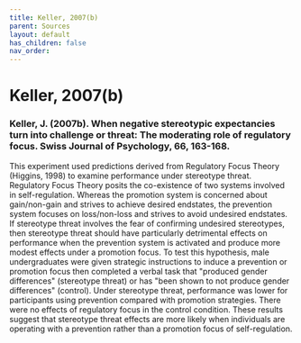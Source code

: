 ```yaml
---
title: Keller, 2007(b)
parent: Sources
layout: default
has_children: false
nav_order: 
---
```


# Keller, 2007(b)

### Keller, J. (2007b). When negative stereotypic expectancies turn into challenge or threat: The moderating role of regulatory focus. Swiss Journal of Psychology, 66, 163-168.

This experiment used predictions derived from Regulatory Focus Theory (Higgins, 1998) to examine performance under stereotype threat. Regulatory Focus Theory posits the co-existence of two systems involved in self-regulation. Whereas the promotion system is concerned about gain/non-gain and strives to achieve desired endstates, the prevention system focuses on loss/non-loss and strives to avoid undesired endstates. If stereotype threat involves the fear of confirming undesired stereotypes, then stereotype threat should have particularly detrimental effects on performance when the prevention system is activated and produce more modest effects under a promotion focus. To test this hypothesis, male undergraduates were given strategic instructions to induce a prevention or promotion focus then completed a verbal task that "produced gender differences" (stereotype threat) or has "been shown to not produce gender differences" (control). Under stereotype threat, performance was lower for participants using prevention compared with promotion strategies. There were no effects of regulatory focus in the control condition. These results suggest that stereotype threat effects are more likely when individuals are operating with a prevention rather than a promotion focus of self-regulation.
